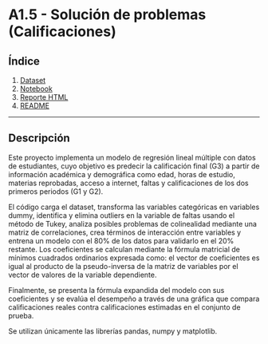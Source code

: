 # A1.5 - Solución de problemas (Calificaciones)

## Índice
1. [Dataset](./A1.5%20Calificaciones.csv)
2. [Notebook](./A1.5%20Solución%20de%20problemas.ipynb)
3. [Reporte HTML](./A1.5%20Solución%20de%20problemas.html)
4. [README](./README.md)

---

## Descripción

Este proyecto implementa un modelo de regresión lineal múltiple con datos de estudiantes, cuyo objetivo es predecir la calificación final (G3) a partir de información académica y demográfica como edad, horas de estudio, materias reprobadas, acceso a internet, faltas y calificaciones de los dos primeros periodos (G1 y G2). 

El código carga el dataset, transforma las variables categóricas en variables dummy, identifica y elimina outliers en la variable de faltas usando el método de Tukey, analiza posibles problemas de colinealidad mediante una matriz de correlaciones, crea términos de interacción entre variables y entrena un modelo con el 80% de los datos para validarlo en el 20% restante. Los coeficientes se calculan mediante la fórmula matricial de mínimos cuadrados ordinarios expresada como: el vector de coeficientes es igual al producto de la pseudo-inversa de la matriz de variables por el vector de valores de la variable dependiente. 

Finalmente, se presenta la fórmula expandida del modelo con sus coeficientes y se evalúa el desempeño a través de una gráfica que compara calificaciones reales contra calificaciones estimadas en el conjunto de prueba. 

Se utilizan únicamente las librerías pandas, numpy y matplotlib.
